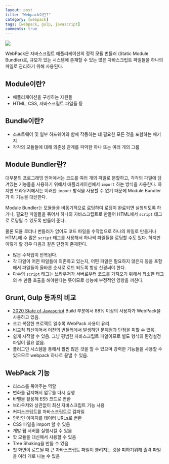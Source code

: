```yaml
---
layout: post
title: "Webpack이란?"
category: [webpack]
tags: [webpack, gulp, javascript]
comments: true
---
```


![](../../../assets/img/contents/webpack.png)

WebPack은 자바스크립트 애플리케이션의 정적 모듈 번들러 (Static Module Bundler)로, 규모가 있는 시스템에 존재할 수 있는 많은 자바스크립트 파일들을 하나의 파일로 관리하기 위해 사용된다.

## Module이란?

- 애플리케이션을 구성하는 자원들
- HTML, CSS, 자바스크립트 파일들 등

## Bundle이란?

- 소프트웨어 및 일부 하드웨어와 함께 작동하는 데 필요한 모든 것을 포함하는 패키지
- 각각의 모듈들에 대해 의존성 관계를 파악한 하나 또는 여러 개의 그룹

## Module Bundler란?

대부분의 프로그래밍 언어에서는 코드를 여러 개의 파일로 분할하고, 각각의 파일에 담겨있는 기능들을 사용하기 위해서 애플리케이션에서 `import` 하는 방식을 사용한다. 하지만 브라우저에서는 이러한 `import` 방식을 사용할 수 없기 때문에 Module Bundler가 이 기능을 대신한다.

Module Bundler는 모듈들을 비동기적으로 로딩하여 로딩이 완료되면 실행되도록 하거나, 필요한 파일들을 묶어서 하나의 자바스크립트로 만들어 HTML에서 `script` 태그로 로딩될 수 있도록 만들어 준다.

물론 모듈 로더나 번들러가 없어도 코드 파일을 수작업으로 하나의 파일로 만들거나 HTML에 수 많은 `script` 태그를 사용해서 하나씩 파일들을 로딩할 수도 있다. 하지만 이렇게 할 경우 다음과 같은 단점이 존재한다.

- 많은 수작업이 반복된다.
- 각 파일이 어떤 파일들에 의존하고 있는지, 어떤 파일은 필요하지 않은지 등을 포함해서 파일들이 올바른 순서로 로드 되도록 항상 신경써야 한다.
- 다수의 `script` 태그는 브라우저가 서버로부터 코드를 가져오기 위해서 최소한 태그의 수 만큼 호출을 해야한다는 뜻이므로 성능에 부정적인 영향을 끼친다.

## Grunt, Gulp 등과의 비교

- [2020 State of Javascript](https://2020.stateofjs.com/en-US/technologies/build-tools/) Build 부분에서 88% 이상의 사용자가 WebPack을 사용하고 있음.
- 크고 복잡한 프로젝트 일수록 WebPack 사용이 유리.
- 비교적 최신이어서 이전의 번들러에서 발생하던 문제점과 단점을 피할 수 있음.
- 쉽게 시작할 수 있음. 그냥 평범한 자바스크립트 파일이므로 별도 형식의 환경설정 파일이 필요 없음.
- 플러그인 시스템을 통해서 훨씬 많은 것을 할 수 있으며 강력한 기능들을 사용할 수 있으므로 webpack 하나로 끝낼 수 있음.

## WebPack 기능

- 리소스를 묶어주는 역할
- 변화를 감지해서 업무를 다시 실행
- 바벨을 활용해 ES5 코드로 변환
- 브라우저와 상관없이 최신 자바스크립트 기능 사용
- 커피스크립트를 자바스크립트로 컴파일
- 인라인 이미지를 데이터 URLs로 변환
- CSS 파일을 import 할 수 있음
- 개발 웹 서버를 실행시킬 수 있음
- 핫 모듈을 대신해서 사용할 수 있음
- Tree Shaking을 만들 수 있음
- 첫 화면이 로드될 때 큰 자바스크립트 파일이 불려지는 것을 피하기위해 출력 파일을 여러 개로 나눌 수 있음
